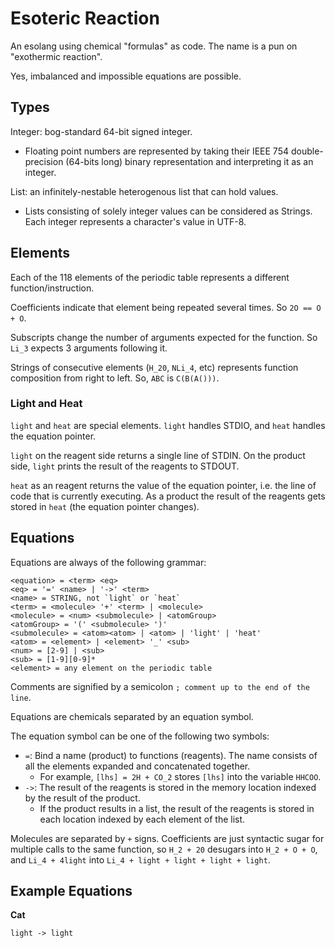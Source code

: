 # Esoteric Reaction

An esolang using chemical "formulas" as code. The name is a pun on "exothermic reaction".

Yes, imbalanced and impossible equations are possible.

## Types

Integer: bog-standard 64-bit signed integer.

* Floating point numbers are represented by taking their IEEE 754 double-precision (64-bits long) binary representation and interpreting it as an integer.

List: an infinitely-nestable heterogenous list that can hold values.

* Lists consisting of solely integer values can be considered as Strings. Each integer represents a character's value in UTF-8.

## Elements

Each of the 118 elements of the periodic table represents a different function/instruction.

Coefficients indicate that element being repeated several times. So `2O == O + O`.

Subscripts change the number of arguments expected for the function. So `Li_3` expects 3 arguments following it.

Strings of consecutive elements (`H_20`, `NLi_4`, etc) represents function composition from right to left. So, `ABC` is `C(B(A()))`.

### Light and Heat

`light` and `heat` are special elements. `light` handles STDIO, and `heat` handles the equation pointer.

`light` on the reagent side returns a single line of STDIN. On the product side, `light` prints the result of the reagents to STDOUT.

`heat` as an reagent returns the value of the equation pointer, i.e. the line of code that is currently executing. As a product the result of the reagents gets stored in `heat` (the equation pointer changes).

## Equations

Equations are always of the following grammar:

```
<equation> = <term> <eq>
<eq> = '=' <name> | '->' <term>
<name> = STRING, not `light` or `heat`
<term> = <molecule> '+' <term> | <molecule>
<molecule> = <num> <submolecule> | <atomGroup>
<atomGroup> = '(' <submolecule> ')'
<submolecule> = <atom><atom> | <atom> | 'light' | 'heat'
<atom> = <element> | <element> '_' <sub>
<num> = [2-9] | <sub>
<sub> = [1-9][0-9]*
<element> = any element on the periodic table
```

Comments are signified by a semicolon `; comment up to the end of the line`.

Equations are chemicals separated by an equation symbol.

The equation symbol can be one of the following two symbols:

* `=`: Bind a name (product) to functions (reagents). The name consists of all the elements expanded and concatenated together.
  * For example, `[lhs] = 2H + CO_2` stores `[lhs]` into the variable `HHCOO`.
* `->`: The result of the reagents is stored in the memory location indexed by the result of the product.
  * If the product results in a list, the result of the reagents is stored in each location indexed by each element of the list.

Molecules are separated by `+` signs. Coefficients are just syntactic sugar for multiple calls to the same function, so `H_2 + 20` desugars into `H_2 + O + O`, and `Li_4 + 4light` into `Li_4 + light + light + light + light`.

## Example Equations

**Cat**

```
light -> light
```
